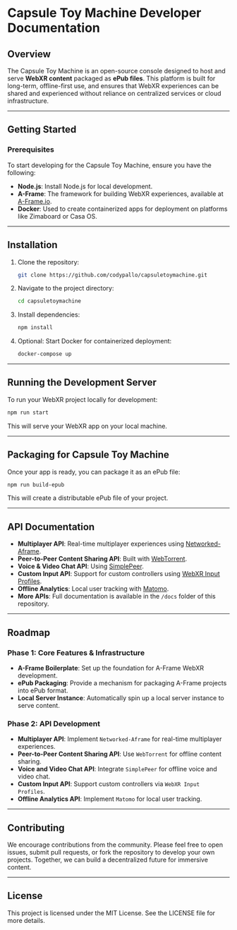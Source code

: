 
# Capsule Toy Machine Developer Documentation

## Overview

The Capsule Toy Machine is an open-source console designed to host and serve **WebXR content** packaged as **ePub files**. This platform is built for long-term, offline-first use, and ensures that WebXR experiences can be shared and experienced without reliance on centralized services or cloud infrastructure.

---

## Getting Started

### Prerequisites

To start developing for the Capsule Toy Machine, ensure you have the following:

- **Node.js**: Install Node.js for local development.
- **A-Frame**: The framework for building WebXR experiences, available at [A-Frame.io](https://aframe.io).
- **Docker**: Used to create containerized apps for deployment on platforms like Zimaboard or Casa OS.

---

## Installation

1. Clone the repository:
    ```bash
    git clone https://github.com/codypallo/capsuletoymachine.git
    ```

2. Navigate to the project directory:
    ```bash
    cd capsuletoymachine
    ```

3. Install dependencies:
    ```bash
    npm install
    ```

4. Optional: Start Docker for containerized deployment:
    ```bash
    docker-compose up
    ```

---

## Running the Development Server

To run your WebXR project locally for development:
```bash
npm run start
```
This will serve your WebXR app on your local machine.

---

## Packaging for Capsule Toy Machine

Once your app is ready, you can package it as an ePub file:
```bash
npm run build-epub
```
This will create a distributable ePub file of your project.

---

## API Documentation

- **Multiplayer API**: Real-time multiplayer experiences using [Networked-Aframe](https://github.com/networked-aframe/networked-aframe).
- **Peer-to-Peer Content Sharing API**: Built with [WebTorrent](https://github.com/webtorrent/webtorrent).
- **Voice & Video Chat API**: Using [SimplePeer](https://github.com/Hishammpsnhn/react-socket-simplePeer).
- **Custom Input API**: Support for custom controllers using [WebXR Input Profiles](https://github.com/immersive-web/webxr-input-profiles).
- **Offline Analytics**: Local user tracking with [Matomo](https://github.com/matomo-org/matomo).
- **More APIs**: Full documentation is available in the `/docs` folder of this repository.

---

## Roadmap

### Phase 1: Core Features & Infrastructure
- **A-Frame Boilerplate**: Set up the foundation for A-Frame WebXR development.
- **ePub Packaging**: Provide a mechanism for packaging A-Frame projects into ePub format.
- **Local Server Instance**: Automatically spin up a local server instance to serve content.

### Phase 2: API Development
- **Multiplayer API**: Implement `Networked-Aframe` for real-time multiplayer experiences.
- **Peer-to-Peer Content Sharing API**: Use `WebTorrent` for offline content sharing.
- **Voice and Video Chat API**: Integrate `SimplePeer` for offline voice and video chat.
- **Custom Input API**: Support custom controllers via `WebXR Input Profiles`.
- **Offline Analytics API**: Implement `Matomo` for local user tracking.

---

## Contributing

We encourage contributions from the community. Please feel free to open issues, submit pull requests, or fork the repository to develop your own projects. Together, we can build a decentralized future for immersive content.

---

## License

This project is licensed under the MIT License. See the LICENSE file for more details.
